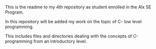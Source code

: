This is the readme to my 4th repository as student enrolled in the Alx SE Program.

In this repository will be added my work on the topic of C- low level programming.

This includes files and directories dealing with the concepts of C-programming from an introductory level.
